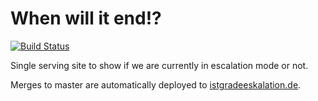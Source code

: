 # When will it end!?
[![Build Status](https://travis-ci.org/mumogu/escalation-indicator.svg?branch=master)](https://travis-ci.org/mumogu/escalation-indicator)

Single serving site to show if we are currently in escalation mode or not.

Merges to master are automatically deployed to [istgradeeskalation.de](https://www.istgradeeskalation.de). 
